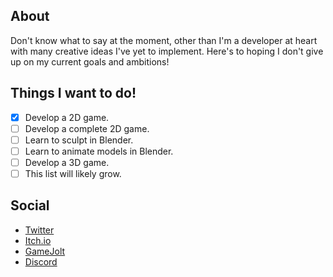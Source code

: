 ## About
Don't know what to say at the moment, other than I'm a developer at heart with many creative ideas I've yet to implement. Here's to hoping I don't give up on my current goals and ambitions!

## Things I want to do!

 - [x] Develop a 2D game.
 - [ ] Develop a complete 2D game.
 - [ ] Learn to sculpt in Blender.
 - [ ] Learn to animate models in Blender.
 - [ ] Develop a 3D game. 
 - [ ] This list will likely grow.

## Social
- [Twitter](https://www.twitter.com/somedumbfox)
- [Itch.io](https://somedumbfox.itch.io) 
- [GameJolt](https://gamejolt.com/@SomeDumbFox)
- [Discord](http://discord.somedumbfox.com)
